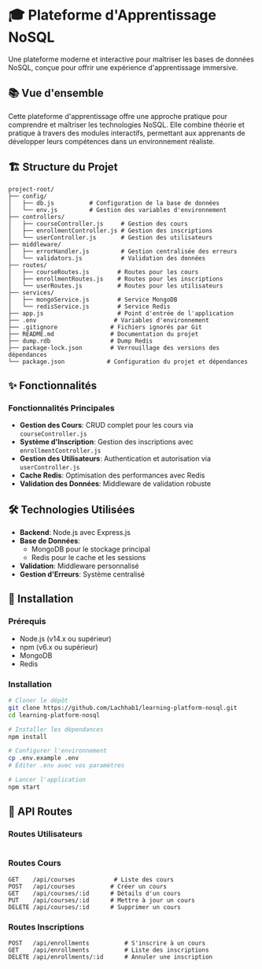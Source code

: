 # 🎓 Plateforme d'Apprentissage NoSQL

Une plateforme moderne et interactive pour maîtriser les bases de données NoSQL, conçue pour offrir une expérience d'apprentissage immersive.

## 📚 Vue d'ensemble

Cette plateforme d'apprentissage offre une approche pratique pour comprendre et maîtriser les technologies NoSQL. Elle combine théorie et pratique à travers des modules interactifs, permettant aux apprenants de développer leurs compétences dans un environnement réaliste.

## 🏗 Structure du Projet

```plaintext
project-root/
├── config/
│   ├── db.js          # Configuration de la base de données
│   └── env.js         # Gestion des variables d'environnement
├── controllers/
│   ├── courseController.js     # Gestion des cours
│   ├── enrollmentController.js # Gestion des inscriptions
│   └── userController.js       # Gestion des utilisateurs
├── middleware/
│   ├── errorHandler.js         # Gestion centralisée des erreurs
│   └── validators.js           # Validation des données
├── routes/
│   ├── courseRoutes.js        # Routes pour les cours
│   ├── enrollmentRoutes.js    # Routes pour les inscriptions
│   └── userRoutes.js          # Routes pour les utilisateurs
├── services/
│   ├── mongoService.js        # Service MongoDB
│   └── redisService.js        # Service Redis
├── app.js                     # Point d'entrée de l'application
├── .env                      # Variables d'environnement
├── .gitignore               # Fichiers ignorés par Git
├── README.md                # Documentation du projet
├── dump.rdb                 # Dump Redis
├── package-lock.json        # Verrouillage des versions des dépendances
└── package.json            # Configuration du projet et dépendances
```

## ✨ Fonctionnalités

### Fonctionnalités Principales
- **Gestion des Cours**: CRUD complet pour les cours via `courseController.js`
- **Système d'Inscription**: Gestion des inscriptions avec `enrollmentController.js`
- **Gestion des Utilisateurs**: Authentication et autorisation via `userController.js`
- **Cache Redis**: Optimisation des performances avec Redis
- **Validation des Données**: Middleware de validation robuste

## 🛠 Technologies Utilisées

- **Backend**: Node.js avec Express.js
- **Base de Données**: 
  - MongoDB pour le stockage principal
  - Redis pour le cache et les sessions
- **Validation**: Middleware personnalisé
- **Gestion d'Erreurs**: Système centralisé

## 🚀 Installation

### Prérequis
- Node.js (v14.x ou supérieur)
- npm (v6.x ou supérieur)
- MongoDB
- Redis

### Installation

```bash
# Cloner le dépôt
git clone https://github.com/Lachhab1/learning-platform-nosql.git
cd learning-platform-nosql

# Installer les dépendances
npm install

# Configurer l'environnement
cp .env.example .env
# Éditer .env avec vos paramètres

# Lancer l'application
npm start
```

## 📝 API Routes

### Routes Utilisateurs
```

```

### Routes Cours
```
GET    /api/courses           # Liste des cours
POST   /api/courses          # Créer un cours
GET    /api/courses/:id      # Détails d'un cours
PUT    /api/courses/:id      # Mettre à jour un cours
DELETE /api/courses/:id      # Supprimer un cours
```

### Routes Inscriptions
```
POST   /api/enrollments          # S'inscrire à un cours
GET    /api/enrollments          # Liste des inscriptions
DELETE /api/enrollments/:id      # Annuler une inscription
```
